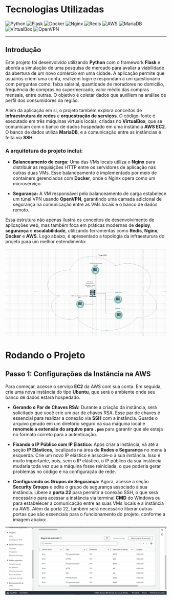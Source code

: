 # Tecnologias Utilizadas

![Python](https://img.shields.io/badge/Python-3776AB?style=for-the-badge&logo=python&logoColor=white)
![Flask](https://img.shields.io/badge/Flask-000000?style=for-the-badge&logo=flask&logoColor=white)
![Docker](https://img.shields.io/badge/Docker-2496ED?style=for-the-badge&logo=docker&logoColor=white)
![Nginx](https://img.shields.io/badge/Nginx-269539?style=for-the-badge&logo=nginx&logoColor=white)
![Redis](https://img.shields.io/badge/Redis-DC382D?style=for-the-badge&logo=redis&logoColor=white)
![AWS](https://img.shields.io/badge/AWS-232F3E?style=for-the-badge&logo=amazon-aws&logoColor=white)
![MariaDB](https://img.shields.io/badge/MariaDB-003545?style=for-the-badge&logo=mariadb&logoColor=white)
![VirtualBox](https://img.shields.io/badge/VirtualBox-183A61?style=for-the-badge&logo=virtualbox&logoColor=white)
![OpenVPN](https://img.shields.io/badge/OpenVPN-EA7E20?style=for-the-badge&logo=openvpn&logoColor=white)

---

## Introdução

Este projeto foi desenvolvido utilizando **Python** com o framework **Flask** e aborda a simulação de uma pesquisa de mercado para avaliar a viabilidade da abertura de um novo comércio em uma cidade. A aplicação permite que usuários criem uma conta, realizem login e respondam a um questionário com perguntas como: faixa salarial, quantidade de moradores no domicílio, frequência de compras no supermercado, valor médio das compras mensais, entre outras. O objetivo é coletar dados que auxiliem na análise de perfil dos consumidores da região.

Além da aplicação em si, o projeto também explora conceitos de **infraestrutura de redes** e **orquestração de serviços**. O código-fonte é executado em três máquinas virtuais locais, criadas no **VirtualBox**, que se comunicam com o banco de dados hospedado em uma instância **AWS EC2**. O banco de dados utiliza **MariaDB**, e a comunicação entre as instâncias é feita via **SSH**.

### A arquitetura do projeto inclui:

- **Balanceamento de carga:** Uma das VMs locais utiliza o **Nginx** para distribuir as requisições HTTP entre os servidores de aplicação nas outras duas VMs. Esse balanceamento é implementado por meio de containers gerenciados com **Docker**, onde o Nginx opera como um microserviço.
  
- **Segurança:** A VM responsável pelo balanceamento de carga estabelece um túnel VPN usando **OpenVPN**, garantindo uma camada adicional de segurança na comunicação entre as VMs locais e o banco de dados remoto.

Essa estrutura não apenas ilustra os conceitos de desenvolvimento de aplicações web, mas também foca em práticas modernas de **deploy**, **segurança** e **escalabilidade**, utilizando ferramentas como **Redis**, **Nginx**, **Docker** e **AWS**. Logo abaixo, é apresentado  a topologia da infraesturura do projeto para um melhor entendimento:

![Topologia_redes](docs_img/topologia_redes.PNG)


# Rodando o Projeto

## Passo 1: Configurações da Instância na AWS

Para começar, acesse o serviço **EC2** da AWS com sua conta. Em seguida, crie uma nova instância do tipo **Ubuntu**, que será o ambiente onde seu banco de dados estará hospedado.

- **Gerando o Par de Chaves RSA:** Durante a criação da instância, será solicitado que você crie um par de chaves RSA. Esse par de chaves é essencial para realizar a conexão via **SSH** com a instância. Guarde o arquivo gerado em um diretório seguro na sua máquina local e **renomeie a extensão do arquivo para `.pem`** para garantir que ele esteja no formato correto para a autenticação.

- **Fixando o IP Público com IP Elástico:** Após criar a instância, vá até a seção **IP Elásticos**, localizada na área de **Redes e Segurança** no menu à esquerda. Crie um novo IP elástico e associe-o à sua instância. Isso é muito importante, pois, sem o IP elástico, o IP público da sua instância mudaria toda vez que a máquina fosse reiniciada, o que poderia gerar problemas no código e na configuração de rede.

- **Configurando os Grupos de Segurança:** Agora, acesse a seção **Security Groups** e edite o grupo de segurança associado à sua instância. Libere a **porta 22** para permitir a conexão SSH, o que será necessário para acessar a instância via terminal **CMD** do Windows ou para estabelecer a comunicação entre as suas VMs locais e a instância na AWS. Além da porta 22, também será necessário liberar outras portas que são essenciais para o funcionamento do projeto, conforme a imagem abaixo:

![Portas AWS](docs_img/portas_aws.PNG)
